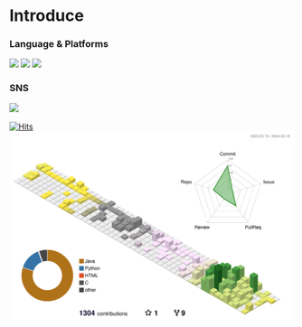 # Introduce

### Language & Platforms

<div>
  <img src="https://img.shields.io/badge/Python-FFCA28?style=flat-square=python&logo=python&logoColor=white"/>
  <img src="https://img.shields.io/badge/Java-0085CA?style=flat-square=Java&logo=Java&logoColor=white"/>
  <img src="https://img.shields.io/badge/Spring-6DB33F?style=flat&logo=Spring&logoColor=white" />
</div>



### SNS

<div>
<a href="https://www.instagram.com/ho_d9.7/"><img src="https://img.shields.io/badge/Instagram-E4405F?style=flat-square&logo=Instagram&logoColor=white"/></a>
</div>

[![Hits](https://hits.seeyoufarm.com/api/count/incr/badge.svg?url=https%3A%2F%2Fgithub.com%2Fsubsub97😁&count_bg=%23FFE300&title_bg=%23FF9A00&icon=&icon_color=%23FFAB00&title=Today&edge_flat=false)](https://hits.seeyoufarm.com)
<br>
![3D_log](./profile-3d-contrib/profile-south-season-animate.svg)




